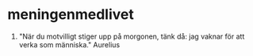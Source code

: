 # meningenmedlivet


1. "När du motvilligt stiger upp på morgonen, tänk då: jag vaknar för att verka som människa." Aurelius
